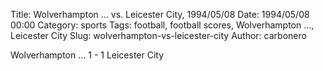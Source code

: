 Title: Wolverhampton … vs. Leicester City, 1994/05/08
Date: 1994/05/08 00:00
Category: sports
Tags: football, football scores, Wolverhampton …, Leicester City
Slug: wolverhampton-vs-leicester-city
Author: carbonero


Wolverhampton … 1 - 1 Leicester City
